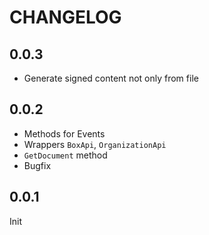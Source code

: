 # CHANGELOG

## 0.0.3

- Generate signed content not only from file

## 0.0.2

- Methods for Events
- Wrappers `BoxApi`, `OrganizationApi`
- `GetDocument` method
- Bugfix

## 0.0.1

Init